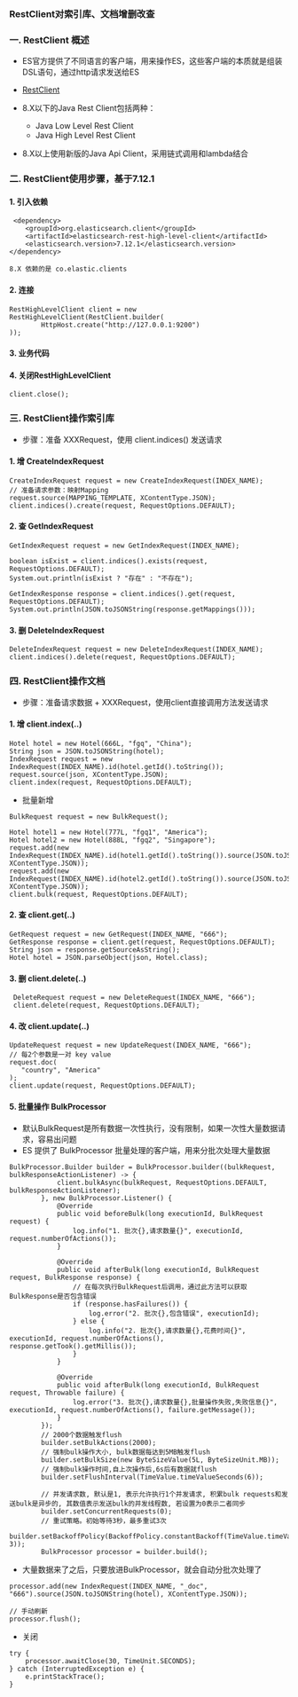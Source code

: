 ###  RestClient对索引库、文档增删改查
###  一. RestClient 概述
* ES官方提供了不同语言的客户端，用来操作ES，这些客户端的本质就是组装DSL语句，通过http请求发送给ES

* [RestClient](https://www.elastic.co/guide/en/elasticsearch/client/index.html)

* 8.X以下的Java Rest Client包括两种：
    * Java Low Level Rest Client
    * Java High Level Rest Client

* 8.X以上使用新版的Java Api Client，采用链式调用和lambda结合


###  二. RestClient使用步骤，基于7.12.1
####  1. 引入依赖
```
 <dependency>
    <groupId>org.elasticsearch.client</groupId>
    <artifactId>elasticsearch-rest-high-level-client</artifactId>
    <elasticsearch.version>7.12.1</elasticsearch.version>
</dependency>

8.X 依赖的是 co.elastic.clients
```

####  2. 连接
```
RestHighLevelClient client = new RestHighLevelClient(RestClient.builder(
        HttpHost.create("http://127.0.0.1:9200")
));
```

####  3. 业务代码
####  4. 关闭RestHighLevelClient
```
client.close();
```


###  三. RestClient操作索引库  
* 步骤：准备 XXXRequest，使用 client.indices() 发送请求

####  1. 增 CreateIndexRequest
```
CreateIndexRequest request = new CreateIndexRequest(INDEX_NAME);
// 准备请求参数：映射Mapping
request.source(MAPPING_TEMPLATE, XContentType.JSON);
client.indices().create(request, RequestOptions.DEFAULT);
```

####  2. 查 GetIndexRequest
```
GetIndexRequest request = new GetIndexRequest(INDEX_NAME);

boolean isExist = client.indices().exists(request, RequestOptions.DEFAULT);
System.out.println(isExist ? "存在" : "不存在");

GetIndexResponse response = client.indices().get(request, RequestOptions.DEFAULT);
System.out.println(JSON.toJSONString(response.getMappings()));
```


####  3. 删  DeleteIndexRequest
```
DeleteIndexRequest request = new DeleteIndexRequest(INDEX_NAME);
client.indices().delete(request, RequestOptions.DEFAULT);
```


###  四. RestClient操作文档
* 步骤：准备请求数据 + XXXRequest，使用client直接调用方法发送请求

####  1. 增  client.index(..)
```
Hotel hotel = new Hotel(666L, "fgq", "China");
String json = JSON.toJSONString(hotel);
IndexRequest request = new IndexRequest(INDEX_NAME).id(hotel.getId().toString());
request.source(json, XContentType.JSON);
client.index(request, RequestOptions.DEFAULT);
```

* 批量新增

```
BulkRequest request = new BulkRequest();

Hotel hotel1 = new Hotel(777L, "fgq1", "America");
Hotel hotel2 = new Hotel(888L, "fgq2", "Singapore");
request.add(new IndexRequest(INDEX_NAME).id(hotel1.getId().toString()).source(JSON.toJSONString(hotel1), XContentType.JSON));
request.add(new IndexRequest(INDEX_NAME).id(hotel2.getId().toString()).source(JSON.toJSONString(hotel2), XContentType.JSON));
client.bulk(request, RequestOptions.DEFAULT);
```

####  2. 查 client.get(..)
```
GetRequest request = new GetRequest(INDEX_NAME, "666");
GetResponse response = client.get(request, RequestOptions.DEFAULT);
String json = response.getSourceAsString();
Hotel hotel = JSON.parseObject(json, Hotel.class);
```


####  3. 删  client.delete(..)
```
 DeleteRequest request = new DeleteRequest(INDEX_NAME, "666");
 client.delete(request, RequestOptions.DEFAULT);
```

####  4. 改  client.update(..)
```
UpdateRequest request = new UpdateRequest(INDEX_NAME, "666");
// 每2个参数是一对 key value
request.doc(
   "country", "America"
);
client.update(request, RequestOptions.DEFAULT);
```

#### 5. 批量操作 BulkProcessor
* 默认BulkRequest是所有数据一次性执行，没有限制，如果一次性大量数据请求，容易出问题
* ES 提供了 BulkProcessor 批量处理的客户端，用来分批次处理大量数据

```
BulkProcessor.Builder builder = BulkProcessor.builder((bulkRequest, bulkResponseActionListener) -> {
            client.bulkAsync(bulkRequest, RequestOptions.DEFAULT, bulkResponseActionListener);
        }, new BulkProcessor.Listener() {
            @Override
            public void beforeBulk(long executionId, BulkRequest request) {
                log.info("1. 批次{},请求数量{}", executionId, request.numberOfActions());
            }

            @Override
            public void afterBulk(long executionId, BulkRequest request, BulkResponse response) {
                // 在每次执行BulkRequest后调用，通过此方法可以获取BulkResponse是否包含错误
                if (response.hasFailures()) {
                    log.error("2. 批次{},包含错误", executionId);
                } else {
                    log.info("2. 批次{},请求数量{},花费时间{}", executionId, request.numberOfActions(), response.getTook().getMillis());
                }
            }

            @Override
            public void afterBulk(long executionId, BulkRequest request, Throwable failure) {
                log.error("3. 批次{},请求数量{},批量操作失败,失败信息{}", executionId, request.numberOfActions(), failure.getMessage());
            }
        });
        // 2000个数据触发flush
        builder.setBulkActions(2000);
        // 强制bulk操作大小, bulk数据每达到5MB触发flush
        builder.setBulkSize(new ByteSizeValue(5L, ByteSizeUnit.MB));
        // 强制bulk操作时间,自上次操作后,6s后有数据就flush
        builder.setFlushInterval(TimeValue.timeValueSeconds(6));

        // 并发请求数, 默认是1, 表示允许执行1个并发请求, 积累bulk requests和发送bulk是异步的, 其数值表示发送bulk的并发线程数, 若设置为0表示二者同步
        builder.setConcurrentRequests(0);
        // 重试策略。初始等待3秒，最多重试3次
        builder.setBackoffPolicy(BackoffPolicy.constantBackoff(TimeValue.timeValueSeconds(3), 3));
        BulkProcessor processor = builder.build();
```

* 大量数据来了之后，只要放进BulkProcessor，就会自动分批次处理了

```
processor.add(new IndexRequest(INDEX_NAME, "_doc", "666").source(JSON.toJSONString(hotel), XContentType.JSON));

// 手动刷新
processor.flush();
```


* 关闭

```
try {
    processor.awaitClose(30, TimeUnit.SECONDS);
} catch (InterruptedException e) {
    e.printStackTrace();
}
```
